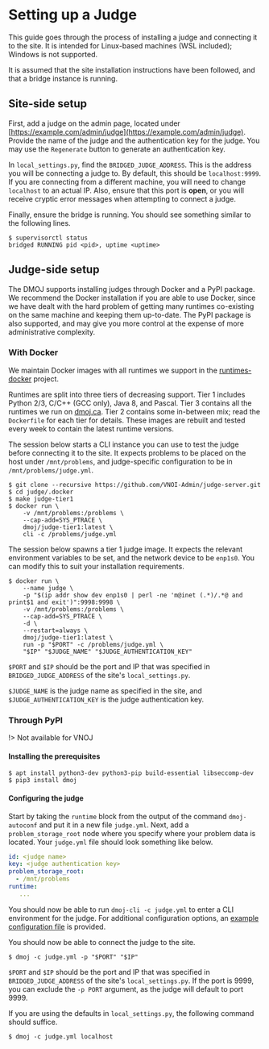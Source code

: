 # Setting up a Judge

This guide goes through the process of installing a judge and connecting it to
the site. It is intended for Linux-based machines (WSL included); Windows is
not supported.

It is assumed that the site installation instructions have been followed, and
that a bridge instance is running.

## Site-side setup

First, add a judge on the admin page, located under
[https://example.com/admin/judge](https://example.com/admin/judge). Provide the
name of the judge and the authentication key for the judge. You may use the
`Regenerate` button to generate an authentication key.

In `local_settings.py`, find the `BRIDGED_JUDGE_ADDRESS`. This is the address
you will be connecting a judge to. By default, this should be `localhost:9999`.
If you are connecting from a different machine, you will need to change
`localhost` to an actual IP. Also, ensure that this port is **open**, or you
will receive cryptic error messages when attempting to connect a judge.

Finally, ensure the bridge is running. You should see something similar to the
following lines.

```shell-session
$ supervisorctl status
bridged RUNNING pid <pid>, uptime <uptime>
```

## Judge-side setup

The DMOJ supports installing judges through Docker and a PyPI package. We
recommend the Docker installation if you are able to use Docker, since we have
dealt with the hard problem of getting many runtimes co-existing on the same
machine and keeping them up-to-date. The PyPI package is also supported, and
may give you more control at the expense of more administrative complexity.

### With Docker

We maintain Docker images with all runtimes we support in the
[runtimes-docker](https://github.com/DMOJ/runtimes-docker) project.

Runtimes are split into three tiers of decreasing support. Tier 1 includes
Python 2/3, C/C++ (GCC only), Java 8, and Pascal. Tier 3 contains all the
runtimes we run on [dmoj.ca](https://dmoj.ca). Tier 2 contains some in-between
mix; read the `Dockerfile` for each tier for details. These images are rebuilt
and tested every week to contain the latest runtime versions.

The session below starts a CLI instance you can use to test the judge before
connecting it to the site. It expects problems to be placed on the host under
`/mnt/problems`, and judge-specific configuration to be in
`/mnt/problems/judge.yml`.

```shell-session
$ git clone --recursive https://github.com/VNOI-Admin/judge-server.git
$ cd judge/.docker
$ make judge-tier1
$ docker run \
    -v /mnt/problems:/problems \
    --cap-add=SYS_PTRACE \
    dmoj/judge-tier1:latest \
    cli -c /problems/judge.yml
```

The session below spawns a tier 1 judge image. It expects the relevant
environment variables to be set, and the network device to be `enp1s0`. You can
modify this to suit your installation requirements.

```shell-session
$ docker run \
    --name judge \
    -p "$(ip addr show dev enp1s0 | perl -ne 'm@inet (.*)/.*@ and print$1 and exit')":9998:9998 \
    -v /mnt/problems:/problems \
    --cap-add=SYS_PTRACE \
    -d \
    --restart=always \
    dmoj/judge-tier1:latest \
    run -p "$PORT" -c /problems/judge.yml \
    "$IP" "$JUDGE_NAME" "$JUDGE_AUTHENTICATION_KEY"
```

`$PORT` and `$IP` should be the port and IP that was specified in
`BRIDGED_JUDGE_ADDRESS` of the site's `local_settings.py`.

`$JUDGE_NAME` is the judge name as specified in the site, and
`$JUDGE_AUTHENTICATION_KEY` is the judge authentication key.

### Through PyPI

!> Not available for VNOJ

#### Installing the prerequisites

```shell-session
$ apt install python3-dev python3-pip build-essential libseccomp-dev
$ pip3 install dmoj
```

#### Configuring the judge

Start by taking the `runtime` block from the output of the command
`dmoj-autoconf` and put it in a new file `judge.yml`. Next, add a
`problem_storage_root` node where you specify where your problem data is
located. Your `judge.yml` file should look something like below.

```yaml
id: <judge name>
key: <judge authentication key>
problem_storage_root:
  - /mnt/problems
runtime:
   ...
```

You should now be able to run `dmoj-cli -c judge.yml` to enter a CLI
environment for the judge. For additional configuration options, an [example
configuration
file](https://github.com/VNOI-Admin/vnoj-docs/blob/master/sample_files/judge_conf.yml) is
provided.

You should now be able to connect the judge to the site.

```shell-session
$ dmoj -c judge.yml -p "$PORT" "$IP"
```

`$PORT` and `$IP` should be the port and IP that was specified in
`BRIDGED_JUDGE_ADDRESS` of the site's `local_settings.py`. If the port is 9999,
you can exclude the `-p PORT` argument, as the judge will default to port 9999.

If you are using the defaults in `local_settings.py`, the following command
should suffice.

```shell-session
$ dmoj -c judge.yml localhost
```

